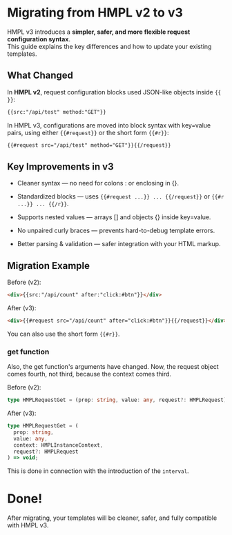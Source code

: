 # Migrating from HMPL v2 to v3

HMPL v3 introduces a **simpler, safer, and more flexible request configuration syntax**.  
This guide explains the key differences and how to update your existing templates.

## What Changed

In **HMPL v2**, request configuration blocks used JSON-like objects inside `{{ }}`:

```html
{{src:"/api/test" method:"GET"}}
```

In HMPL v3, configurations are moved into block syntax with key=value pairs, using either `{{#request}}` or the short form `{{#r}}`:

```html
{{#request src="/api/test" method="GET"}}{{/request}}
```

## Key Improvements in v3

- Cleaner syntax — no need for colons : or enclosing in {}.

- Standardized blocks — uses `{{#request ...}} ... {{/request}}` or `{{#r ...}} ... {{/r}}`.

- Supports nested values — arrays [] and objects {} inside key=value.

- No unpaired curly braces — prevents hard-to-debug template errors.

- Better parsing & validation — safer integration with your HTML markup.

## Migration Example

Before (v2):

```html
<div>{{src:"/api/count" after:"click:#btn"}}</div>
```

After (v3):

```html
<div>{{#request src="/api/count" after="click:#btn"}}{{/request}}</div>
```

You can also use the short form `{{#r}}`.

### get function

Also, the get function's arguments have changed. Now, the request object comes fourth, not third, because the context comes third.

Before (v2):

```typescript
type HMPLRequestGet = (prop: string, value: any, request?: HMPLRequest) => void;
```

After (v3):

```typescript
type HMPLRequestGet = (
  prop: string,
  value: any,
  context: HMPLInstanceContext,
  request?: HMPLRequest
) => void;
```

This is done in connection with the introduction of the `interval`.

# Done!

After migrating, your templates will be cleaner, safer, and fully compatible with HMPL v3.
